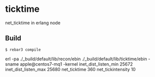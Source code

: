 ticktime
=====

net_ticktime in erlang node

Build
-----

    $ rebar3 compile


erl -pa ./_build/default/lib/recon/ebin ./_build/default/lib/ticktime/ebin -sname apple@centos7-mq1 -kernel inet_dist_listen_min 25672 inet_dist_listen_max 25680 net_ticktime 360 net_tickintensity 10 
